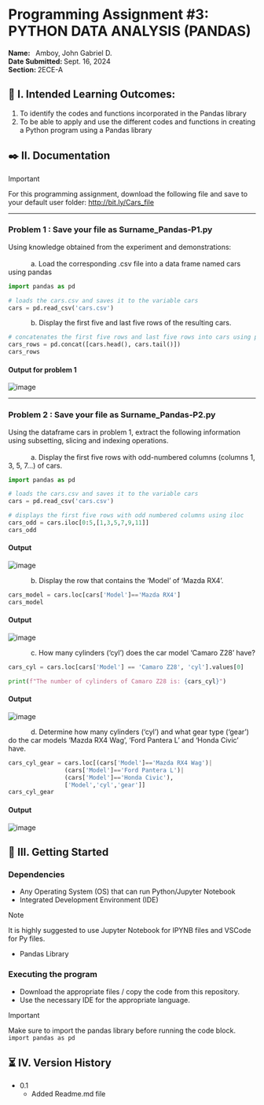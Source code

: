 # Programming Assignment #3: PYTHON DATA ANALYSIS (PANDAS)

  <b> Name: </b> &nbsp; Amboy, John Gabriel D. 
  &emsp;&emsp;&emsp;&emsp;&emsp;
  &emsp;&emsp;&emsp;&emsp;&emsp;&emsp;&emsp;
  &emsp;&emsp;&emsp;&emsp;&emsp;&emsp;&emsp;
  <b> Date Submitted: </b> Sept. 16, 2024 <br>
  <b> Section: </b> 2ECE-A

## :book: I. Intended Learning Outcomes:
  1. To identify the codes and functions incorporated in the Pandas library
  2. To be able to apply and use the different codes and functions in creating a Python program using a Pandas library

## ✒️ II. Documentation
  > [!Important]
  > For this programming assignment, download the following file and save to your default user folder: http://bit.ly/Cars_file
_______
### <b> Problem 1 </b>: Save your file as Surname_Pandas-P1.py

  Using knowledge obtained from the experiment and demonstrations: <br><br>
  &emsp;&emsp;&emsp; a. Load the corresponding .csv file into a data frame named cars using pandas <br>

  ```python
  import pandas as pd
  
  # loads the cars.csv and saves it to the variable cars
  cars = pd.read_csv('cars.csv')
  ```

  &emsp;&emsp;&emsp; b. Display the first five and last five rows of the resulting cars.

  ```python
  # concatenates the first five rows and last five rows into cars using pd.concat
  cars_rows = pd.concat([cars.head(), cars.tail()])
  cars_rows
  ```

#### Output for problem 1
![image](https://github.com/user-attachments/assets/c0c14432-bd5f-43e8-96f9-a42e83cbfb64)
_____
### <b> Problem 2 </b>: Save your file as Surname_Pandas-P2.py

  Using the dataframe cars in problem 1, extract the following information using subsetting, slicing and indexing operations. <br><br>
  &emsp;&emsp;&emsp; a. Display the first five rows with odd-numbered columns (columns 1, 3, 5, 7...) of cars. <br>

  ```python
  import pandas as pd

  # loads the cars.csv and saves it to the variable cars
  cars = pd.read_csv('cars.csv')
  
  # displays the first five rows with odd numbered columns using iloc
  cars_odd = cars.iloc[0:5,[1,3,5,7,9,11]]
  cars_odd 
  ```

  #### Output 
  ![image](https://github.com/user-attachments/assets/dd53ee50-530e-468f-abf6-666660653f9a)

  &emsp;&emsp;&emsp; b. Display the row that contains the ‘Model’ of ‘Mazda RX4’. <br>

  ```python
  cars_model = cars.loc[cars['Model']=='Mazda RX4']
  cars_model
  ```

  #### Output 
  ![image](https://github.com/user-attachments/assets/de790c16-e772-4295-96d0-343333de83e7)
  
  &emsp;&emsp;&emsp; c. How many cylinders (‘cyl’) does the car model ‘Camaro Z28’ have? <br>

  ```python
  cars_cyl = cars.loc[cars['Model'] == 'Camaro Z28', 'cyl'].values[0]

  print(f"The number of cylinders of Camaro Z28 is: {cars_cyl}")
  ```

  #### Output 
  ![image](https://github.com/user-attachments/assets/7d4cb417-f384-4872-8ff6-a624167af232)
  
  &emsp;&emsp;&emsp; d. Determine how many cylinders (‘cyl’) and what gear type (‘gear’) do the car models ‘Mazda RX4 Wag’, ‘Ford Pantera L’ and ‘Honda Civic’ have. <br>

  ```python
  cars_cyl_gear = cars.loc[(cars['Model']=='Mazda RX4 Wag')|
                  (cars['Model']=='Ford Pantera L')|
                  (cars['Model']=='Honda Civic'),
                  ['Model','cyl','gear']]
  cars_cyl_gear
  ```

  #### Output 
  ![image](https://github.com/user-attachments/assets/e94987ac-808b-4175-8c4c-9c84083ed824)

## 🚀 III. Getting Started

### Dependencies
  * Any Operating System (OS) that can run Python/Jupyter Notebook
  * Integrated Development Environment (IDE)
  >[!Note]
  >It is highly suggested to use Jupyter Notebook for IPYNB files and VSCode for Py files.
  * Pandas Library

### Executing the program
  * Download the appropriate files / copy the code from this repository.
  * Use the necessary IDE for the appropriate language.
> [!Important]
> Make sure to import the pandas library before running the code block.
>  ``` import pandas as pd ```

## ⏳ IV. Version History
  * 0.1
    * Added Readme.md file
